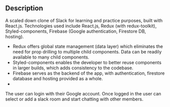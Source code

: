 ## Description
A scaled down clone of Slack for learning and practice purposes, built with React.js.
Technologies used include React.js, Redux (with redux-toolkit), Styled-components, Firebase (Google authentication, Firestore DB, hosting).
- Redux offers global state management (data layer) which eliminates the need for prop drilling to multiple child components. Data can be readily available to many child components.
- Styled-components enables the developer to better reuse components in larger builds, which adds consistency to the codebase.
- Firebase serves as the backend of the app, with authentication, firestore database and hosting provided as a whole.
- 
The user can login with their Google account. Once logged in the user can select or add a slack room and start chatting with other members. 
